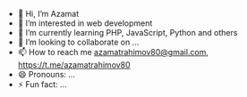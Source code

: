 - 👋 Hi, I’m Azamat
- 👀 I’m interested in web development
- 🌱 I’m currently learning PHP, JavaScript, Python and others
- 💞️ I’m looking to collaborate on ...
- 📫 How to reach me azamatrahimov80@gmail.com, https://t.me/azamatrahimov80
- 😄 Pronouns: ...
- ⚡ Fun fact: ...

<!---
azamatrahimov1/azamatrahimov1 is a ✨ special ✨ repository because its `README.md` (this file) appears on your GitHub profile.
You can click the Preview link to take a look at your changes.
--->
